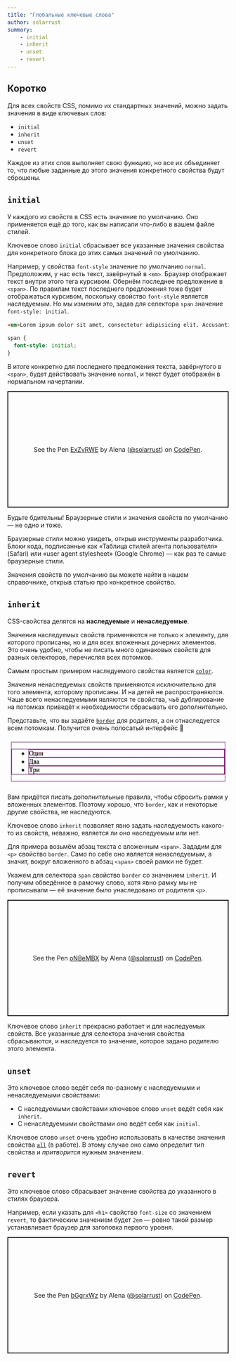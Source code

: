 ```yaml
---
title: "Глобальные ключевые слова"
author: solarrust
summary:
    - initial
    - inherit
    - unset
    - revert
---
```


## Коротко

Для всех свойств CSS, помимо их стандартных значений, можно задать значения в виде ключевых слов:

- `initial`
- `inherit`
- `unset`
- `revert`

Каждое из этих слов выполняет свою функцию, но все их объединяет то, что любые заданные до этого значения конкретного свойства будут сброшены.

## `initial`

У каждого из свойств в CSS есть значение по умолчанию. Оно применяется ещё до того, как вы написали что-либо в вашем файле стилей.

Ключевое слово `initial` сбрасывает все указанные значения свойства для конкретного блока до этих самых значений по умолчанию.

Например, у свойства `font-style` значение по умолчанию `normal`. Предположим, у нас есть текст, завёрнутый в `<em>`. Браузер отображает текст внутри этого тега курсивом. Обернём последнее предложение в `<span>`. По правилам текст последнего предложения тоже будет отображаться курсивом, поскольку свойство `font-style` является наследуемым. Но мы изменим это, задав для селектора `span` значение `font-style: initial`.

```html
<em>Lorem ipsum dolor sit amet, consectetur adipisicing elit. Accusantium quis quos soluta officia quod ipsum, molestias tempore blanditiis, earum obcaecati quas nostrum sint explicabo maiores eos in? <span>Unde, dignissimos veniam.</span></em>
```

```css
span {
  font-style: initial;
}
```

В итоге конкретно для последнего предложения текста, завёрнутого в `<span>`, будет действовать значение `normal`, и текст будет отображён в нормальном начертании.

<p class="codepen" data-height="265" data-theme-id="dark" data-default-tab="css,result" data-user="solarrust" data-slug-hash="ExZvRWE" style="height: 265px; box-sizing: border-box; display: flex; align-items: center; justify-content: center; border: 2px solid; margin: 1em 0; padding: 1em;" data-pen-title="ExZvRWE">
  <span>See the Pen <a href="https://codepen.io/solarrust/pen/ExZvRWE">
  ExZvRWE</a> by Alena (<a href="https://codepen.io/solarrust">@solarrust</a>)
  on <a href="https://codepen.io">CodePen</a>.</span>
</p>

Будьте бдительны! Браузерные стили и значения свойств по умолчанию — не одно и тоже.

Браузерные стили можно увидеть, открыв инструменты разработчика. Блоки кода, подписанные как «Таблица стилей агента пользователя» (Safari) или «user agent stylesheet» (Google Chrome) — как раз те самые браузерные стили.

Значения свойств по умолчанию вы можете найти в нашем справочнике, открыв статью про конкретное свойство.

## `inherit`

CSS-свойства делятся на **наследуемые** и **ненаследуемые**.

Значения наследуемых свойств применяются не только к элементу, для которого прописаны, но и для всех вложенных дочерних элементов. Это очень удобно, чтобы не писать много одинаковых свойств для разных селекторов, перечисляя всех потомков.

Самым простым примером наследуемого свойства является [`color`](/css/doka/color).

Значения ненаследуемых свойств применяются исключительно для того элемента, которому прописаны. И на детей не распространяются. Чаще всего ненаследуемыми являются те свойства, чьё дублирование на потомках приведёт к необходимости сбрасывать его дополнительно.

Представьте, что вы задаёте [`border`](/css/doka/border) для родителя, а он отнаследуется всем потомкам. Получится очень полосатый интерфейс 🦓

![Блок с вложенным списком, каждый элемент обведён рамкой](images/inherited-border.jpg)

Вам придётся писать дополнительные правила, чтобы сбросить рамки у вложенных элементов. Поэтому хорошо, что `border`, как и некоторые другие свойства, не наследуются.

Ключевое слово `inherit` позволяет явно задать наследуемость какого-то из свойств, неважно, является ли оно наследуемым или нет.

Для примера возьмём абзац текста с вложенным `<span>`. Зададим для `<p>` свойство `border`. Само по себе оно является ненаследуемым, а значит, вокруг вложенного в абзац `<span>` своей рамки не будет.

Укажем для селектора `span` свойство `border` со значением `inherit`. И получим обведённое в рамочку слово, хотя явно рамку мы не прописывали — её значение было унаследовано от родителя `<p>`.

<p class="codepen" data-height="265" data-theme-id="dark" data-default-tab="css,result" data-user="solarrust" data-slug-hash="oNBeMBX" style="height: 265px; box-sizing: border-box; display: flex; align-items: center; justify-content: center; border: 2px solid; margin: 1em 0; padding: 1em;" data-pen-title="oNBeMBX">
  <span>See the Pen <a href="https://codepen.io/solarrust/pen/oNBeMBX">
  oNBeMBX</a> by Alena (<a href="https://codepen.io/solarrust">@solarrust</a>)
  on <a href="https://codepen.io">CodePen</a>.</span>
</p>

Ключевое слово `inherit` прекрасно работает и для наследуемых свойств. Все указанные для селектора значения свойства сбрасываются, и наследуется то значение, которое задано родителю этого элемента.

## `unset`

Это ключевое слово ведёт себя по-разному с наследуемыми и ненаследуемыми свойствами:

- С наследуемыми свойствами ключевое слово `unset` ведёт себя как `inherit`.
- С ненаследуемыми свойствами оно ведёт себя как `initial`.

Ключевое слово `unset` очень удобно использовать в качестве значения свойства [`all`](/css/doka/all) (в работе). В этому случае оно само определит тип свойства и _притворится_ нужным значением.

## `revert`

Это ключевое слово сбрасывает значение свойства до указанного в стилях браузера.

Например, если указать для `<h1>` свойство `font-size` со значением `revert`, то фактическим значением будет `2em` — ровно такой размер устанавливает браузер для заголовка первого уровня.

<p class="codepen" data-height="265" data-theme-id="dark" data-default-tab="css,result" data-user="solarrust" data-slug-hash="bGgrxWz" style="height: 265px; box-sizing: border-box; display: flex; align-items: center; justify-content: center; border: 2px solid; margin: 1em 0; padding: 1em;" data-pen-title="bGgrxWz">
  <span>See the Pen <a href="https://codepen.io/solarrust/pen/bGgrxWz">
  bGgrxWz</a> by Alena (<a href="https://codepen.io/solarrust">@solarrust</a>)
  on <a href="https://codepen.io">CodePen</a>.</span>
</p>
<script async src="https://cpwebassets.codepen.io/assets/embed/ei.js"></script>
